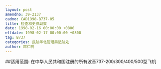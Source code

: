 ```yaml
---
layout: post
amendno: 39-2137
cadno: CAD1998-B737-05
title: 检查和更换副翼
date: 1998-02-16 00:00:00 +0800
effdate: 1998-02-17 00:00:00 +0800
tag: B737
categories: 民航华北管理局适航处
author: 邵仁明
---
```


##适用范围:
在中华人民共和国注册的所有波音737-200/300/400/500型飞机

